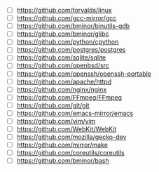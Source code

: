 - [ ] https://github.com/torvalds/linux
- [ ] https://github.com/gcc-mirror/gcc
- [ ] https://github.com/bminor/binutils-gdb
- [ ] https://github.com/bminor/glibc
- [ ] https://github.com/python/cpython
- [ ] https://github.com/postgres/postgres
- [ ] https://github.com/sqlite/sqlite
- [ ] https://github.com/openbsd/src
- [ ] https://github.com/openssh/openssh-portable
- [ ] https://github.com/apache/httpd
- [ ] https://github.com/nginx/nginx
- [ ] https://github.com/FFmpeg/FFmpeg
- [ ] https://github.com/git/git
- [ ] https://github.com/emacs-mirror/emacs
- [ ] https://github.com/vim/vim
- [ ] https://github.com/WebKit/WebKit
- [ ] https://github.com/mozilla/gecko-dev
- [ ] https://github.com/mirror/make
- [ ] https://github.com/coreutils/coreutils
- [ ] https://github.com/bminor/bash
